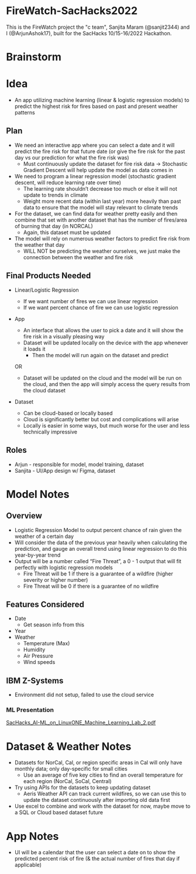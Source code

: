 # FireWatch-SacHacks2022 #

This is the FireWatch project the "c team", Sanjita Maram (@sanjit2344) and I (@ArjunAshok17), built for the SacHacks 10/15-16/2022 Hackathon.

# Brainstorm #

# Idea #

- An app utilizing machine learning (linear & logistic regression models) to predict the highest risk for fires based on past and present weather patterns

## Plan ##

- We need an interactive app where you can select a date and it will predict the fire risk for that future date (or give the fire risk for the past day vs our prediction for what the fire risk was)
    - Must continuously update the dataset for fire risk data → Stochastic Gradient Descent will help update the model as data comes in
- We need to program a linear regression model (stochastic gradient descent, will reduce learning rate over time)
    - The learning rate shouldn’t decrease too much or else it will not update to trends in climate
    - Weight more recent data (within last year) more heavily than past data to ensure that the model will stay relevant to climate trends
- For the dataset, we can find data for weather pretty easily and then combine that set with another dataset that has the number of fires/area of burning that day (in NORCAL)
    - Again, this dataset must be updated
- The model will rely on numerous weather factors to predict fire risk from the weather that day
    - WILL NOT be predicting the weather ourselves, we just make the connection between the weather and fire risk

## Final Products Needed ##

- Linear/Logistic Regression
    - If we want number of fires we can use linear regression
    - If we want percent chance of fire we can use logistic regression
- App
    - An interface that allows the user to pick a date and it will show the fire risk in a visually pleasing way
    - Dataset will be updated locally on the device with the app whenever it loads it
        - Then the model will run again on the dataset and predict
    
    OR
    
    - Dataset will be updated on the cloud and the model will be run on the cloud, and then the app will simply access the query results from the cloud dataset
- Dataset
    - Can be cloud-based or locally based
    - Cloud is significantly better but cost and complications will arise
    - Locally is easier in some ways, but much worse for the user and less technically impressive

## Roles ##

- Arjun - responsible for model, model training, dataset
- Sanjita - UI/App design w/ Figma, dataset

# Model Notes #

## Overview ##

- Logistic Regression Model to output percent chance of rain given the weather of a certain day
- Will consider the data of the previous year heavily when calculating the prediction, and gauge an overall trend using linear regression to do this year-by-year trend
- Output will be a number called “Fire Threat”, a 0 - 1 output that will fit perfectly with logistic regression models
    - Fire Threat will be 1 if there is a guarantee of a wildfire (higher severity or higher number)
    - Fire Threat will be 0 if there is a guarantee of no wildfire

## Features Considered ##

- Date
    - Get season info from this
- Year
- Weather
    - Temperature (Max)
    - Humidity
    - Air Pressure
    - Wind speeds

## IBM Z-Systems ##
- Environment did not setup, failed to use the cloud service

### ML Presentation ##

[SacHacks_AI-ML_on_LinuxONE_Machine_Learning_Lab_2.pdf](FireWatch%20SacHacks%2010%2015-16%20Brainstorming%206fab63d78f3f4b6ebb05a493965ff259/SacHacks_AI-ML_on_LinuxONE_Machine_Learning_Lab_2.pdf)

# Dataset & Weather Notes #

- Datasets for NorCal, Cal, or region specific areas in Cal will only have monthly data; only day-specific for small cities
    - Use an average of five key cities to find an overall temperature for each region (NorCal, SoCal, Central)
- Try using APIs for the datasets to keep updating dataset
    - Aeris Weather API can track current wildfires, so we can use this to update the dataset continuously after importing old data first
- Use excel to combine and work with the dataset for now, maybe move to a SQL or Cloud based dataset future

# App Notes #

- UI will be a calendar that the user can select a date on to show the predicted percent risk of fire (& the actual number of fires that day if applicable)
